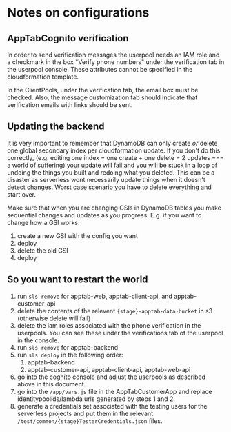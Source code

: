 Notes on configurations
=======================

AppTabCognito verification
--------------------------
In order to send verification messages the userpool needs an IAM role
and a checkmark in the box "Verify phone numbers" under the verification
tab in the userpool console. These attributes cannot be specified
in the cloudformation template.

In the ClientPools, under the verification tab, the email box must be checked.
Also, the message customization tab should indicate that verification emails with links
should be sent. 

Updating the backend
--------------------
It is very important to remember that DynamoDB can only create *or* delete one global secondary index per cloudformation update.
If you don't do this correctly, (e.g. editing one index = one create + one delete = 2 updates === a world of suffering) your update will fail and you will be stuck in a loop of undoing the things you built and redoing 
what you deleted. This can be a disaster as serverless wont necessarily update things when it doesn't detect changes.
Worst case scenario you have to delete everything and start over. 

Make sure that when you are changing GSIs in DynamoDB tables you make sequential changes and updates as you progress. 
E.g. if you want to change how a GSI works:
1. create a new GSI with the config you want
2. deploy
3. delete the old GSI
4. deploy

So you want to restart the world
--------------------------------
1. run `sls remove` for apptab-web, apptab-client-api, and apptab-customer-api
2. delete the contents of the relevent `{stage}-apptab-data-bucket` in s3 (otherwise delete will fail)
3. delete the iam roles associated with the phone verification in the userpools. You can see these under the 
verifications tab of the userpool in the console.
2. run `sls remove` for apptab-backend
3. run `sls deploy` in the following order:
    1. apptab-backend
    2. apptab-customer-api, apptab-client-api, apptab-web-api
4. go into the cognito console and adjust the userpools as described above in this document.
5. go into the `/app/vars.js` file in the AppTabCustomerApp and replace identitypoolids/lambda urls generated
by steps 1 and 2. 
6. generate a credentials set associated with the testing users for the serverless projects and put them in the relevant
`/test/common/{stage}TesterCredentials.json` files. 